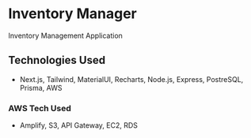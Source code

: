 # Inventory Manager
Inventory Management Application

## Technologies Used
- Next.js, Tailwind, MaterialUI, Recharts, Node.js, Express, PostreSQL, Prisma, AWS

### AWS Tech Used
- Amplify, S3, API Gateway, EC2, RDS
